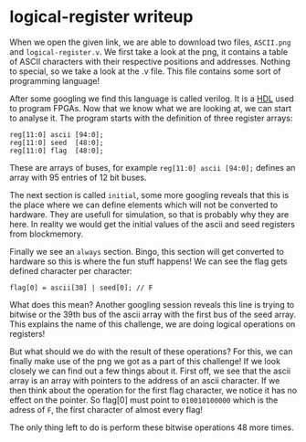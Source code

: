 # logical-register writeup

When we open the given link, we are able to download two files, `ASCII.png` and `logical-register.v`. We first take a look at the png, it contains a table of ASCII characters with their respective positions and addresses. Nothing to special, so we take a look at the .v file. This file contains some sort of programming language!

After some googling we find this language is called verilog. It is a [HDL](https://en.wikipedia.org/wiki/Hardware_description_language) used to program FPGAs. Now that we know what we are looking at, we can start to analyse it. The program starts with the definition of three register arrays: 
```
reg[11:0] ascii [94:0];
reg[11:0] seed  [48:0];
reg[11:0] flag  [48:0];
```
These are arrays of buses, for example `reg[11:0] ascii [94:0];` defines an array with 95 entries of 12 bit buses. 

The next section is called `initial`, some more googling reveals that this is the place where we can define elements which will not be converted to hardware. They are usefull for simulation, so that is probably why they are here. In reality we would get the initial values of the ascii and seed registers from blockmemory. 

Finally we see an `always` section. Bingo, this section will get converted to hardware so this is where the fun stuff happens! We can see the flag gets defined character per character: 
```
flag[0] = ascii[38] | seed[0]; // F
```
What does this mean? Another googling session reveals this line is trying to bitwise or the 39th bus of the ascii array with the first bus of the seed array. This explains the name of this challenge, we are doing logical operations on registers! 

But what should we do with the result of these operations? For this, we can finally make use of the png we got as a part of this challenge! If we look closely we can find out a few things about it. First off, we see that the ascii array is an array with pointers to the address of an ascii character. If we then think about the operation for the first flag character, we notice it has no effect on the pointer. So flag[0] must point to `010010100000` which is the adress of `F`, the first character of almost every flag!

The only thing left to do is perform these bitwise operations 48 more times. 
